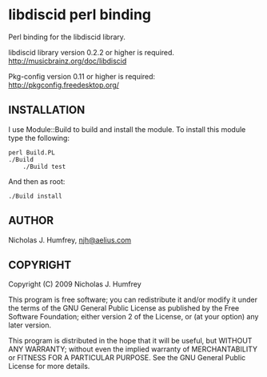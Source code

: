 libdiscid perl binding
======================

Perl binding for the libdiscid library.

libdiscid library version 0.2.2 or higher is required.
http://musicbrainz.org/doc/libdiscid

Pkg-config version 0.11 or higher is required:
http://pkgconfig.freedesktop.org/


INSTALLATION
------------

I use Module::Build to build and install the module.
To install this module type the following:
	
    perl Build.PL
    ./Build
		./Build test
		
And then as root:
	
    ./Build install


AUTHOR
------

Nicholas J. Humfrey, njh@aelius.com


COPYRIGHT
---------

Copyright (C) 2009 Nicholas J. Humfrey

This program is free software; you can redistribute it and/or modify
it under the terms of the GNU General Public License as published by
the Free Software Foundation; either version 2 of the License, or
(at your option) any later version.

This program is distributed in the hope that it will be useful,
but WITHOUT ANY WARRANTY; without even the implied warranty of
MERCHANTABILITY or FITNESS FOR A PARTICULAR PURPOSE.  See the
GNU General Public License for more details.
